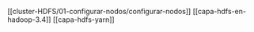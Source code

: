 [[cluster-HDFS/01-configurar-nodos/configurar-nodos]]
[[capa-hdfs-en-hadoop-3.4]]
[[capa-hdfs-yarn]]
